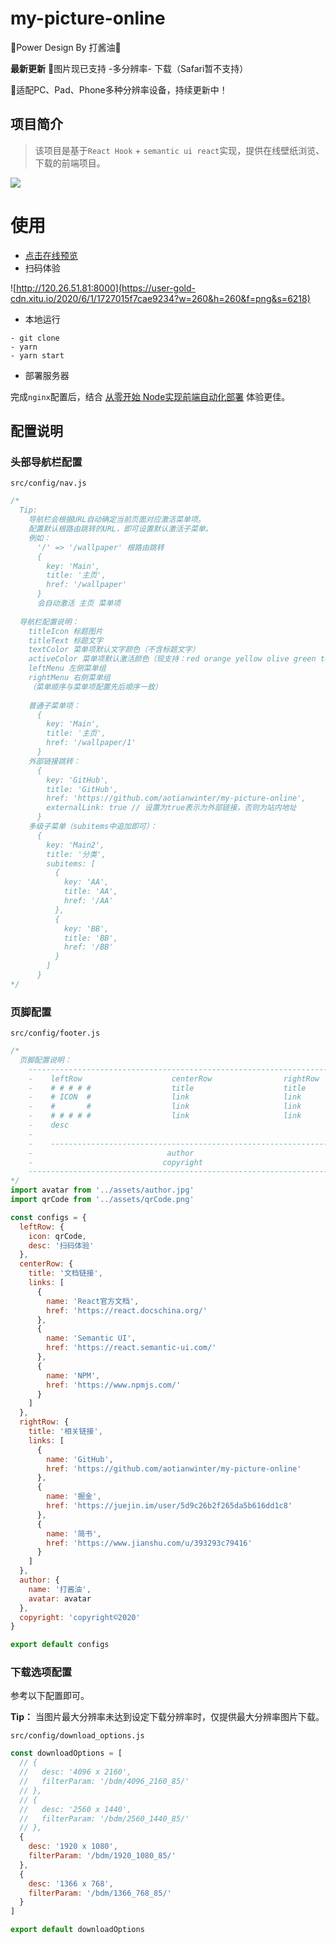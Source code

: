 # my-picture-online
🎉Power Design By 打酱油🎉

**最新更新**
🎉图片现已支持 -多分辨率- 下载（Safari暂不支持）

🎉适配PC、Pad、Phone多种分辨率设备，持续更新中！

## 项目简介
> 该项目是基于`React Hook` + `semantic ui react`实现，提供在线壁纸浏览、下载的前端项目。

![](https://user-gold-cdn.xitu.io/2020/6/10/1729e518e15fdb0a?w=1130&h=715&f=gif&s=5203096)

# 使用
- [点击在线预览](http://120.26.51.81:8000)
- 扫码体验

![http://120.26.51.81:8000](https://user-gold-cdn.xitu.io/2020/6/1/1727015f7cae9234?w=260&h=260&f=png&s=6218)

- 本地运行
```
- git clone
- yarn
- yarn start
```

- 部署服务器

完成`nginx`配置后，结合 [从零开始 Node实现前端自动化部署](https://juejin.im/post/5e210de76fb9a02fb75d6252)
体验更佳。

## 配置说明
### 头部导航栏配置

`src/config/nav.js`
```js
/*
  Tip:
    导航栏会根据URL自动确定当前页面对应激活菜单项。
    配置默认根路由跳转的URL，即可设置默认激活子菜单。
    例如：
      '/' => '/wallpaper' 根路由跳转
      {
        key: 'Main',
        title: '主页',
        href: '/wallpaper'
      }
      会自动激活 主页 菜单项
      
  导航栏配置说明：
    titleIcon 标题图片
    titleText 标题文字
    textColor 菜单项默认文字颜色（不含标题文字）
    activeColor 菜单项默认激活颜色（现支持：red orange yellow olive green teal blue violet purple pink brown grey black）
    leftMenu 左侧菜单组
    rightMenu 右侧菜单组
    （菜单顺序与菜单项配置先后顺序一致）
    
    普通子菜单项：
      {
        key: 'Main',
        title: '主页',
        href: '/wallpaper/1'
      }
    外部链接跳转：
      {
        key: 'GitHub',
        title: 'GitHub',
        href: 'https://github.com/aotianwinter/my-picture-online',
        externalLink: true // 设置为true表示为外部链接，否则为站内地址
      }
    多级子菜单（subitems中追加即可）：
      {
        key: 'Main2',
        title: '分类',
        subitems: [
          {
            key: 'AA',
            title: 'AA',
            href: '/AA'
          },
          {
            key: 'BB',
            title: 'BB',
            href: '/BB'
          }
        ]
      }
*/
```

### 页脚配置

`src/config/footer.js`
```js
/*
  页脚配置说明：
    ---------------------------------------------------------------------------
    -    leftRow                    centerRow                rightRow         -
    -    # # # # #                  title                    title            -
    -    # ICON  #                  link                     link             -
    -    #       #                  link                     link             -
    -    # # # # #                  link                     link             -
    -    desc                                                                 -
    -                                                                         -
    -    ----------------------------------------------------------------     -                                                                -
    -                              author                                     -
    -                             copyright                                   -
    ---------------------------------------------------------------------------
*/
import avatar from '../assets/author.jpg'
import qrCode from '../assets/qrCode.png'

const configs = {
  leftRow: {
    icon: qrCode,
    desc: '扫码体验'
  },
  centerRow: {
    title: '文档链接',
    links: [
      {
        name: 'React官方文档',
        href: 'https://react.docschina.org/'
      },
      {
        name: 'Semantic UI',
        href: 'https://react.semantic-ui.com/'
      },
      {
        name: 'NPM',
        href: 'https://www.npmjs.com/'
      }
    ]
  },
  rightRow: {
    title: '相关链接',
    links: [
      {
        name: 'GitHub',
        href: 'https://github.com/aotianwinter/my-picture-online'
      },
      {
        name: '掘金',
        href: 'https://juejin.im/user/5d9c26b2f265da5b616dd1c8'
      },
      {
        name: '简书',
        href: 'https://www.jianshu.com/u/393293c79416'
      }
    ]
  },
  author: {
    name: '打酱油',
    avatar: avatar
  },
  copyright: 'copyright©2020'
}

export default configs
```

### 下载选项配置
参考以下配置即可。

**Tip：**
当图片最大分辨率未达到设定下载分辨率时，仅提供最大分辨率图片下载。

`src/config/download_options.js`

```js
const downloadOptions = [
  // {
  //   desc: '4096 x 2160',
  //   filterParam: '/bdm/4096_2160_85/'
  // },
  // {
  //   desc: '2560 x 1440',
  //   filterParam: '/bdm/2560_1440_85/'
  // },
  {
    desc: '1920 x 1080',
    filterParam: '/bdm/1920_1080_85/'
  },
  {
    desc: '1366 x 768',
    filterParam: '/bdm/1366_768_85/'
  }
]

export default downloadOptions
```